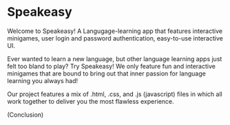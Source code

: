 # Speakeasy
Welcome to Speakeasy! A Langugage-learning app that features interactive minigames, user login and password authentication, easy-to-use interactive UI.

Ever wanted to learn a new language, but other language learning apps just felt too bland to play? Try Speakeasy! We only feature fun and interactive minigames that are bound to bring out that inner passion for language learning you always had!

Our project features a mix of .html, .css, and .js (javascript) files in which all work together to deliver you the most flawless experience.


(Conclusion)
